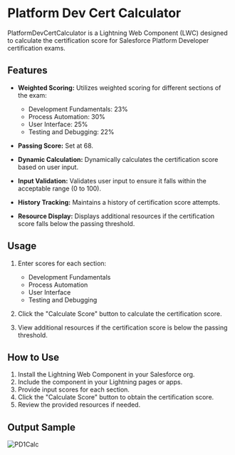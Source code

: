 # Platform Dev Cert Calculator

PlatformDevCertCalculator is a Lightning Web Component (LWC) designed to calculate the certification score for Salesforce Platform Developer certification exams.

## Features

- **Weighted Scoring:** Utilizes weighted scoring for different sections of the exam:
   - Development Fundamentals: 23%
   - Process Automation: 30%
   - User Interface: 25%
   - Testing and Debugging: 22%

- **Passing Score:** Set at 68.
- **Dynamic Calculation:** Dynamically calculates the certification score based on user input.
- **Input Validation:** Validates user input to ensure it falls within the acceptable range (0 to 100).
- **History Tracking:** Maintains a history of certification score attempts.
- **Resource Display:** Displays additional resources if the certification score falls below the passing threshold.

## Usage

1. Enter scores for each section:
   - Development Fundamentals
   - Process Automation
   - User Interface
   - Testing and Debugging

2. Click the "Calculate Score" button to calculate the certification score.
3. View additional resources if the certification score is below the passing threshold.

## How to Use

1. Install the Lightning Web Component in your Salesforce org.
2. Include the component in your Lightning pages or apps.
3. Provide input scores for each section.
4. Click the "Calculate Score" button to obtain the certification score.
5. Review the provided resources if needed.

## Output Sample
![PD1Calc](https://github.com/tomsouza4/Salesforce-PD1-Calculator/assets/11336182/bd67274b-b64d-4284-aa2e-3fc86e50c1f7)

